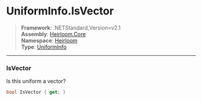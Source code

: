 # UniformInfo.IsVector

> **Framework**: .NETStandard,Version=v2.1  
> **Assembly**: [Heirloom.Core][0]  
> **Namespace**: [Heirloom][0]  
> **Type**: [UniformInfo][1]  

--------------------------------------------------------------------------------

### IsVector

Is this uniform a vector?

```cs
bool IsVector { get; }
```

[0]: ..\Heirloom.Core.md
[1]: Heirloom.UniformInfo.md
